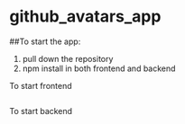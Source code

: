 # github_avatars_app

##To start the app:
1. pull down the repository
2. npm install in both frontend and backend

To start frontend
  ```npm run dev
  ```

To start backend
  ```npm start
  ```
